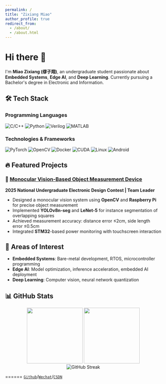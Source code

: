 ```yaml
---
permalink: /
title: "Zixiang Miao"
author_profile: true
redirect_from: 
  - /about/
  - /about.html
---
```


# Hi there 👋

I'm **Miao Zixiang (缪子翔)**, an undergraduate student passionate about **Embedded Systems**, **Edge AI**, and **Deep Learning**. Currently pursuing a Bachelor's degree in Electronic and Information.


## 🛠️ Tech Stack

### Programming Languages
![C/C++](https://img.shields.io/badge/-C/C++-00599C?style=flat-square&logo=cplusplus&logoColor=white)
![Python](https://img.shields.io/badge/-Python-3776AB?style=flat-square&logo=python&logoColor=white)
![Verilog](https://img.shields.io/badge/-Verilog-red?style=flat-square&logo=verilog&logoColor=white)
![MATLAB](https://img.shields.io/badge/-MATLAB-0076A8?style=flat-square&logo=mathworks&logoColor=white)

### Technologies & Frameworks
![PyTorch](https://img.shields.io/badge/-PyTorch-EE4C2C?style=flat-square&logo=pytorch&logoColor=white)
![OpenCV](https://img.shields.io/badge/-OpenCV-5C3EE8?style=flat-square&logo=opencv&logoColor=white)
![Docker](https://img.shields.io/badge/-Docker-2496ED?style=flat-square&logo=docker&logoColor=white)
![CUDA](https://img.shields.io/badge/-CUDA-76B900?style=flat-square&logo=nvidia&logoColor=white)
![Linux](https://img.shields.io/badge/-Linux-FCC624?style=flat-square&logo=linux&logoColor=black)
![Android](https://img.shields.io/badge/-Android-3DDC84?style=flat-square&logo=android&logoColor=white)

## 🔥 Featured Projects

### 🎯 [Monocular Vision-Based Object Measurement Device](https://github.com/IllusionMZX/MVOM-EEContest2025-C)
**2025 National Undergraduate Electronic Design Contest | Team Leader**
- Designed a monocular vision system using **OpenCV** and **Raspberry Pi** for precise object measurement
- Implemented **YOLOv8n-seg** and **LeNet-5** for instance segmentation of overlapping squares
- Achieved measurement accuracy: distance error ≤2cm, side length error ≤0.5cm
- Integrated **STM32**-based power monitoring with touchscreen interaction

## 🌱 Areas of Interest

- **Embedded Systems**: Bare-metal development, RTOS, microcontroller programming
- **Edge AI**: Model optimization, inference acceleration, embedded AI deployment
- **Deep Learning**: Computer vision, neural network quantization

## 📊 GitHub Stats

<div align="center">
  <img height="180em" src="https://github-readme-stats.vercel.app/api?username=IllusionMZX&show_icons=true&theme=default&include_all_commits=true&count_private=true"/>
  <img height="180em" src="https://github-readme-stats.vercel.app/api/top-langs/?username=IllusionMZX&layout=compact&langs_count=7&theme=default"/>
</div>

<div align="center">
  <img src="https://github-readme-streak-stats.herokuapp.com/?user=IllusionMZX&theme=default" alt="GitHub Streak" />
</div>

======
[`Github`](https://github.com/IllusionMZX)/[`Wechat`](https://illusionmzx.github.io/images/Wechat.png)/[`CSDN`](https://blog.csdn.net/weixin_73271965?type=collect)